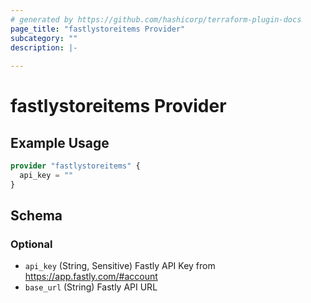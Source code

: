 ```yaml
---
# generated by https://github.com/hashicorp/terraform-plugin-docs
page_title: "fastlystoreitems Provider"
subcategory: ""
description: |-
  
---
```


# fastlystoreitems Provider



## Example Usage

```terraform
provider "fastlystoreitems" {
  api_key = ""
}
```

<!-- schema generated by tfplugindocs -->
## Schema

### Optional

- `api_key` (String, Sensitive) Fastly API Key from https://app.fastly.com/#account
- `base_url` (String) Fastly API URL
